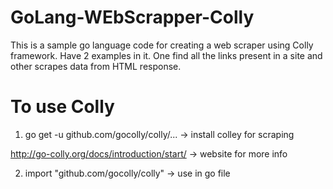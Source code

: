 # GoLang-WEbScrapper-Colly
This is a sample go language code for creating a web scraper using Colly framework. Have 2 examples in it. One find all the links present in a site and other scrapes data from HTML response.


# To use Colly
 1. go get -u github.com/gocolly/colly/...  -> install colley for scraping

http://go-colly.org/docs/introduction/start/ -> website for more info

 2. import "github.com/gocolly/colly"   -> use in go file
